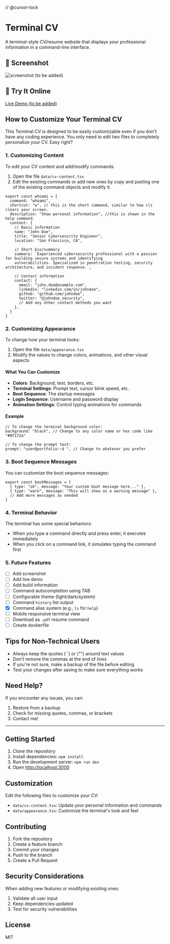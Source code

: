 // @cursor-lock
# Terminal CV

A terminal-style CV/resume website that displays your professional information in a command-line interface.

## 📸 Screenshot
![screenshot (to be added)](./public/screenshot.png)

## 🧪 Try It Online
[Live Demo (to be added)](https://cv.dionave.dev/)

## How to Customize Your Terminal CV

This Terminal CV is designed to be easily customizable even if you don't have any coding experience. You only need to edit two files to completely personalize your CV. Easy right?

### 1. Customizing Content

To edit your CV content and add/modify commands:

1. Open the file `data/cv-content.tsx`
2. Edit the existing commands or add new ones by copy and pasting one of the existing command objects and modify it:

```tsx
export const whoami = {
  command: "whoami",
  shortcut: "w", // this is the short command, similar to how cls clears your screen.
  description: "Show personal information", //this is shown in the help command.
  content: {
    // Basic information
    name: "John Doe",
    title: "Senior Cybersecurity Engineer",
    location: "San Francisco, CA",

    // Short bio/summary
    summary: `Experienced cybersecurity professional with a passion for building secure systems and identifying 
    vulnerabilities. Specialized in penetration testing, security architecture, and incident response.`,

    // Contact information
    contact: {
      email: "john.doe@example.com",
      linkedin: "linkedin.com/in/johndoe",
      github: "github.com/johndoe",
      twitter: "@johndoe_security",
      // Add any other contact methods you want
    },
  }
}
```
### 2. Customizing Appearance

To change how your terminal looks:

1. Open the file `data/appearance.tsx`
2. Modify the values to change colors, animations, and other visual aspects

#### What You Can Customize

- **Colors**: Background, text, borders, etc.
- **Terminal Settings**: Prompt text, cursor blink speed, etc.
- **Boot Sequence**: The startup messages
- **Login Sequence**: Username and password display
- **Animation Settings**: Control typing animations for commands

#### Example

```tsx
// To change the terminal background color:
background: "black", // Change to any color name or hex code like "#0f172a"

// To change the prompt text:
prompt: "user@portfolio:~$ ", // Change to whatever you prefer
```

### 3. Boot Sequence Messages

You can customize the boot sequence messages:

```tsx
export const bootMessages = [
  { type: "ok", message: "Your custom boot message here..." },
  { type: "warn", message: "This will show as a warning message" },
  // Add more messages as needed
]
```

### 4. Terminal Behavior

The terminal has some special behaviors:
- When you type a command directly and press enter, it executes immediately
- When you click on a command link, it simulates typing the command first

### 5. Future Features
- [ ] Add screenshot
- [ ] Add live demo
- [ ] Add build information
- [ ] Command autocompletion using TAB
- [ ] Configurable theme (light/dark/system)
- [ ] Command `history` list output
- [X] Command alias system (e.g., `ls` for `help`)
- [ ] Mobile responsive terminal view
- [ ] Download as `.pdf` resume command
- [ ] Create dockerfile

## Tips for Non-Technical Users

- Always keep the quotes (``) or ("") around text values
- Don't remove the commas at the end of lines
- If you're not sure, make a backup of the file before editing
- Test your changes after saving to make sure everything works

## Need Help?

If you encounter any issues, you can:

1. Restore from a backup
2. Check for missing quotes, commas, or brackets
3. Contact me!

-------------


## Getting Started

1. Clone the repository
2. Install dependencies: `npm install`
3. Run the development server: `npm run dev`
4. Open [http://localhost:3000](http://localhost:3000)

## Customization

Edit the following files to customize your CV:
- `data/cv-content.tsx`: Update your personal information and commands
- `data/appearance.tsx`: Customize the terminal's look and feel

## Contributing

1. Fork the repository
2. Create a feature branch
3. Commit your changes
4. Push to the branch
5. Create a Pull Request

## Security Considerations

When adding new features or modifying existing ones:
1. Validate all user input
4. Keep dependencies updated
5. Test for security vulnerabilities

## License

MIT
